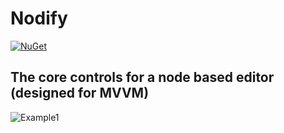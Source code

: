 # Nodify
[![NuGet](https://img.shields.io/nuget/dt/Nodify?label=nuget&style=for-the-badge)](https://www.nuget.org/packages/Nodify)

## The core controls for a node based editor (designed for MVVM)
![Example1](https://i.imgur.com/0hycTVf.png)
